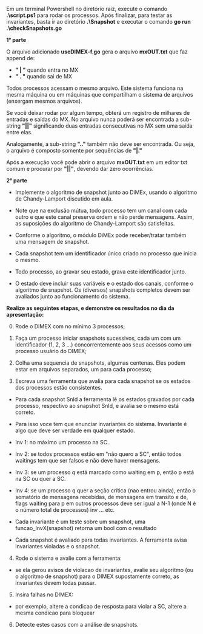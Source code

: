 Em um terminal Powershell no diretório raiz, execute o comando **.\script.ps1** para rodar os processos. Após finalizar, para testar as invariantes, basta ir ao diretório **.\Snapshot** e executar o comando **go run .\checkSnapshots.go**

**1° parte**

O arquivo adicionado **useDIMEX-f.go** gera o arquivo **mxOUT.txt** que faz append de:

-   **" | "** quando entra no MX
-   **" . "** quando sai de MX

Todos processos acessam o mesmo arquivo. Este sistema funciona na mesma máquina ou em máquinas que compartilham o sistema de arquivos (enxergam mesmos arquivos).

Se você deixar rodar por algum tempo, obterá um registro de milhares de entradas e saídas do MX. No arquivo nunca poderá ser encontrada a sub-string **"||"** significando duas entradas consecutivas no MX sem uma saída entre elas.

Analogamente, a sub-string **".."** também não deve ser encontrada. Ou seja, o arquivo é composto somente por sequências de **"|."**

Após a execução você pode abrir o arquivo **mxOUT.txt** em um editor txt comum e procurar por **"||"**, devendo dar zero ocorrências.

**2° parte**

- Implemente o algoritmo de snapshot junto ao DiMEx, usando o algoritmo de Chandy-Lamport discutido em aula.

- Note que na exclusão mútua, todo processo tem um canal com cada outro e que este canal preserva ordem e não perde mensagens. Assim, as suposições do algoritmo de Chandy-Lamport são satisfeitas.

- Conforme o algoritmo, o módulo DiMEx pode receber/tratar também uma mensagem de snapshot.

- Cada snapshot tem um identificador único criado no processo que inicia o mesmo.   

- Todo processo, ao gravar seu estado, grava este identificador junto.

- O estado deve incluir suas variáveis e o estado dos canais, conforme o algoritmo de snapshot. Os (diversos) snapshots completos devem ser avaliados junto ao funcionamento do sistema.

**Realize as seguintes etapas, e demonstre os resultados no dia da apresentação:**

0) Rode o DIMEX com no mínimo 3 processos;

1) Faça um processo iniciar snapshots sucessivos, cada um com um identificador (1, 2, 3 ...) concorrentemente aos seus acessos como um processo usuário do DIMEX;

2) Colha uma sequencia de snapshots, algumas centenas. Eles podem estar em arquivos separados, um para cada processo;

3) Escreva uma ferramenta que avalia para cada snapshot se os estados dos processos estão consistentes.

- Para cada snapshot SnId a ferramenta lê os estados gravados por cada processo, respectivo ao snapshot SnId, e avalia se o mesmo está correto.

- Para isso voce tem que enunciar invariantes do sistema. Invariante é algo que deve ser verdade em qualquer estado.

- Inv 1: no máximo um processo na SC.
- Inv 2: se todos processos estão em "não quero a SC", então todos waitings tem que ser falsos e não deve haver mensagens.
- Inv 3: se um processo q está marcado como waiting em p, então p está na SC ou quer a SC.
- Inv 4: se um processo q quer a seção crítica (nao entrou ainda), então o somatório de mensagens recebidas, de mensagens em transito e de, flags waiting para p em outros processos deve ser igual a N-1 (onde N é o número total de processos) inv ... etc.

- Cada invariante é um teste sobre um snapshot, uma funcao_InvX(snapshot) retorna um bool com o resultado
- Cada snapshot é avaliado para todas invariantes. A ferramenta avisa invariantes violadas e o snapshot.

4) Rode o sistema e avalie com a ferramenta:
- se ela gerou avisos de violacao de invariantes, avalie seu algoritmo (ou o algoritmo de snapshot) para o DIMEX supostamente correto, as invariantes devem todas passar.

5) Insira falhas no DIMEX:
- por exemplo, altere a condicao de resposta para violar a SC, altere a mesma condicao para bloquear

6) Detecte estes casos com a análise de snapshots.
